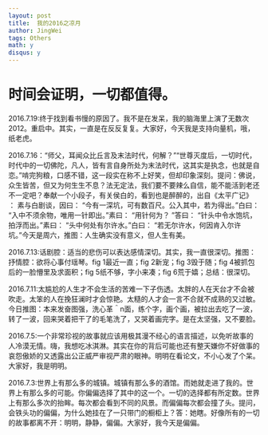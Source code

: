 ```yaml
---
layout: post
title:  我的2016之凉月
author: JingWei
tags: Others
math: y
disqus: y
---
```


时间会证明，一切都值得。
====================================
2016.7.19:终于找到看书慢的原因了。我不是在发呆，我的脑海里上演了无数次2012。重启中。其实，一直是在反反复复。大家好，今天我是支持向量机，哦，纸老虎。

2016.7.16：“师父，耳闻众比丘言及末法时代，何解？”“世尊灭度后，一切时代，时代中的一切佛陀，凡人，皆有言自身所处为末法时代，这其实是执念，也就是自恋。”啃完狗粮，口感不错，这一段实在称不上好笑，但却印象深刻。提问：佛说，众生皆苦，但又为何生生不息？法无定法，我们要不要辣么自信，能不能活到老还不一定吧？奉献一个小段子，有关侯白的，看到也是醉醉的，出自《太平广记》 ： 素与白剧谈，因曰： “今有一深坑，可有数百尺。公入其中，若为得出。”白曰： “入中不须余物，唯用一针即出。”素曰： “用针何为？ ”答曰： “针头中令水饱坑，拍浮而出。”素曰： “头中何处有尔许水。”白曰： “若无尔许水，何因肯入尔许坑。”今天是周六，推图：人生确实没有意义，但人生有美。

2016.7.13:话剧腔：适当的悲伤可以表达感情深切。其实，我一直很深切。推图：抒情腔：欲将心事付瑶琴。fig 1最近一直；fig 2新宠；fig 3毁于随；fig 4被抓包后的一脸懵里及求面积；fig 5纸不够，字小来凑；fig 6荒于嬉；总结：很深切。

2016.7.11:太尴尬的人生才不会生活的苦难一下子伤透。太胖的人在天台才不会被吹走。太笨的人在挽狂澜时才会惊艳。太糙的人才会一言不合就不成熟的又过敏。今日推图：本来发奋图强，洗心革＾n面，练个字，画个画，被拉出去吃了一波，转了一波，回来哭着把干了的毛笔洗了，又哭着画完字。是在太坚强，又不要脸。

2016.7.5:一个非常珍视的故事就应该用极其漫不经心的语言描述，以免听故事的人冷漠无情。嗨，我想吃冰淇淋。其实在你的背后可能也还有整天嫌你不好做事的哀怨傲娇的又透露出公正威严审视严肃的眼神。明明在看论文，不小心发了个呆。大家好，我是明明。

2016.7.3:世界上有那么多的城镇。城镇有那么多的酒馆。而她就走进了我的。世界上有那么多的可能。你偏偏选择了其中的这一个。一切的选择都有所定数。世界上有那么多次的抬眸。每次都会看到不同的风景。而偏偏每次都会撞了头。提问，会铁头功的偏偏，为什么她挂在了一只带门的橱柜上？答：她瞎。好像所有的一切的故事都离不开：明明，静静，偏偏。大家好，我今天是偏偏。